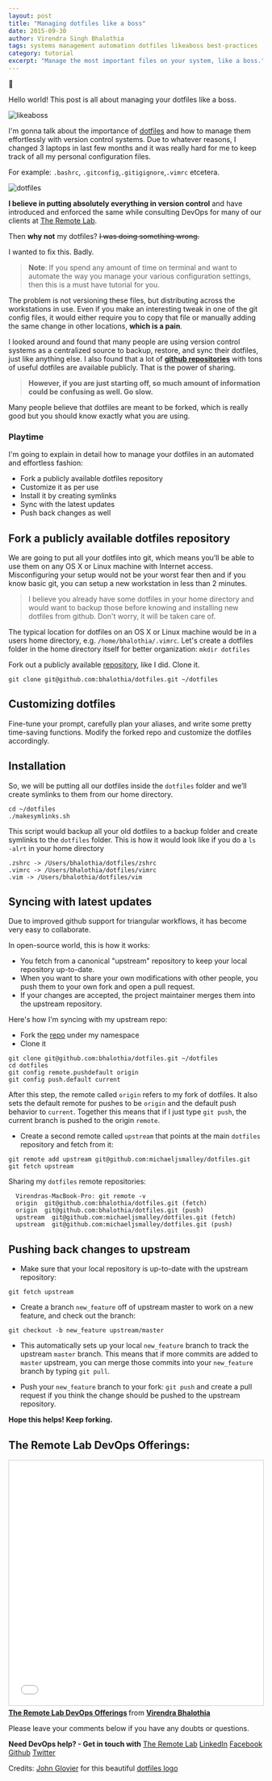 ```yaml
---
layout: post
title: "Managing dotfiles like a boss"
date: 2015-09-30
author: Virendra Singh Bhalothia
tags: systems management automation dotfiles likeaboss best-practices
category: tutorial
excerpt: "Manage the most important files on your system, like a boss."
---
```


:metal:

Hello world! This post is all about managing your dotfiles like a boss.

![likeaboss][10]

I'm gonna talk about the importance of [dotfiles][6] and how to manage them effortlessly with version control systems. Due to whatever reasons, I changed 3 laptops in last few months and it was really hard for me to keep track of all my personal configuration files.

For example: `.bashrc`, `.gitconfig`,`.gitigignore`,`.vimrc` etcetera.

![dotfiles][11]

**I believe in putting absolutely everything in version control** and have introduced and enforced the same while consulting DevOps for many of our clients at  [The Remote Lab][1].  

Then **why not** my dotfiles? ~~I was doing something wrong.~~

I wanted to fix this. Badly.

> **Note**: If you spend any amount of time on terminal and want to automate the way you manage your various configuration settings, then this is a must have tutorial for you.

The problem is not versioning these files, but distributing across the workstations in use. Even if you make an interesting tweak in one of the git config files, it would either require you to copy that file or manually adding the same change in other locations, **which is a pain**.

I looked around and found that many people are using version control systems as a centralized source to backup, restore, and sync their dotfiles, just like anything else. I also found that a lot of **[github repositories][6]** with tons of useful dotfiles are available publicly. That is the power of sharing.

> **However, if you are just starting off, so much amount of information could be confusing as well. Go slow.**

Many people believe that dotfiles are meant to be forked, which is really good but you should know exactly what you are using.

### Playtime

I'm going to explain in detail how to manage your dotfiles in an automated and effortless fashion:

- Fork a publicly available dotfiles repository
- Customize it as per use
- Install it by creating symlinks
- Sync with the latest updates
- Push back changes as well

## Fork a publicly available dotfiles repository

We are going to put all your dotfiles into git,  which means you’ll be able to use them on any OS X or Linux machine with Internet access. Misconfiguring your setup would not be your worst fear then and if you know basic git, you can setup a new workstation in less than 2 minutes.

> I believe you already have some dotfiles in your home directory and would want to backup those before knowing and installing new dotfiles from github. Don't worry, it will be taken care of.

The typical location for dotfiles on an OS X or Linux machine would be in a users home directory, e.g. `/home/bhalothia/.vimrc`. Let's create a dotfiles folder in the home directory itself for better organization: `mkdir dotfiles`

Fork out a publicly available [repository][7], like I did. Clone it.

``git clone git@github.com:bhalothia/dotfiles.git ~/dotfiles``

## Customizing dotfiles

Fine-tune your prompt, carefully plan your aliases, and write some pretty time-saving functions. Modify the forked repo and customize the dotfiles accordingly.


## Installation

So, we will be putting all our dotfiles inside the `dotfiles` folder and we’ll create symlinks to them from our home directory.

```
cd ~/dotfiles
./makesymlinks.sh
```
This script would backup all your old dotfiles to a backup folder and create symlinks to the `dotfiles` folder. This is how it would look like if you do a `ls -alrt` in your home directory

```
.zshrc -> /Users/bhalothia/dotfiles/zshrc
.vimrc -> /Users/bhalothia/dotfiles/vimrc
.vim -> /Users/bhalothia/dotfiles/vim
```

## Syncing with latest updates

Due to improved github support for triangular workflows, it has become very easy to collaborate.

In open-source world, this is how it works:

- You fetch from a canonical "upstream" repository to keep your local repository up-to-date.
- When you want to share your own modifications with other people, you push them to your own fork and open a pull request.
- If your changes are accepted, the project maintainer merges them into the upstream repository.

Here's how I'm syncing with my upstream repo:

- Fork the [repo][7] under my namespace
- Clone it

```
git clone git@github.com:bhalothia/dotfiles.git ~/dotfiles
cd dotfiles
git config remote.pushdefault origin
git config push.default current
```

After this step, the remote called `origin` refers to my fork of dotfiles. It also sets the default remote for pushes to be `origin` and the default push behavior to `current`. Together this means that if I just type `git push`, the current branch is pushed to the origin `remote`.

- Create a second remote called `upstream` that points at the main `dotfiles` repository and fetch from it:

```
git remote add upstream git@github.com:michaeljsmalley/dotfiles.git
git fetch upstream
```

Sharing my `dotfiles` remote repositories:

```
  Virendras-MacBook-Pro: git remote -v
  origin  git@github.com:bhalothia/dotfiles.git (fetch)
  origin  git@github.com:bhalothia/dotfiles.git (push)
  upstream  git@github.com:michaeljsmalley/dotfiles.git (fetch)
  upstream  git@github.com:michaeljsmalley/dotfiles.git (push)
```

## Pushing back changes to upstream


- Make sure that your local repository is up-to-date with the upstream repository:

``git fetch upstream``

- Create a branch `new_feature` off of upstream master to work on a new feature, and check out the branch:

``git checkout -b new_feature upstream/master``

- This automatically sets up your local `new_feature` branch to track the upstream `master` branch. This means that if more commits are added to `master` upstream, you can merge those commits into your `new_feature` branch by typing ``git pull``.

- Push your `new_feature` branch to your fork: ``git push`` and create a pull request if you think the change should be pushed to the upstream repository.

 **Hope this helps! Keep forking.**

 ## The Remote Lab DevOps Offerings:
 <iframe src="//www.slideshare.net/slideshow/embed_code/key/h9h9GNjX5Gncpi" width="595" height="485" frameborder="0" marginwidth="0" marginheight="0" scrolling="no" style="border:1px solid #CCC; border-width:1px; margin-bottom:5px; max-width: 100%;" allowfullscreen> </iframe> <div style="margin-bottom:5px"> <strong> <a href="//www.slideshare.net/bhalothia/the-remote-lab-devops-offerings" title="The Remote Lab DevOps Offerings" target="_blank">The Remote Lab DevOps Offerings</a> </strong> from <strong><a href="//www.slideshare.net/bhalothia" target="_blank">Virendra Bhalothia</a></strong> </div>

 Please leave your comments below if you have any doubts or questions.

**Need DevOps help? - Get in touch with** [The Remote Lab][1]
[LinkedIn][2] [Facebook][3] [Github][4] [Twitter][5]

Credits: [John Glovier][8] for this beautiful [dotfiles logo][9]

  [1]: http://theremotelab.com
  [2]: https://www.linkedin.com/company/the-remote-lab
  [3]: https://www.facebook.com/TheRemoteLab
  [4]: https://github.com/TheRemoteLab
  [5]: https://twitter.com/TheRemoteLab
  [6]: https://dotfiles.github.io/
  [7]: https://github.com/michaeljsmalley/dotfiles
  [8]: https://twitter.com/jglovier
  [9]: https://dribbble.com/shots/1466768-dotfiles-logo
  [10]: http://38.media.tumblr.com/tumblr_lzpoecnb781rolf0zo1_500.gif
  [11]: https://d13yacurqjgara.cloudfront.net/users/3093/screenshots/1466768/dotfiles-logo_1x.png                    
